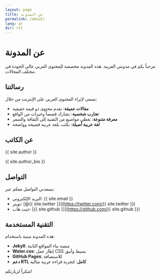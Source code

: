 ```yaml
---
layout: page
title: عن المدونة
permalink: /about/
lang: ar
dir: rtl
---
```


# عن المدونة

مرحباً بكم في مدونتي العربية. هذه المدونة مخصصة للمحتوى العربي عالي الجودة في مختلف المجالات.

## رسالتنا

نسعى لإثراء المحتوى العربي على الإنترنت من خلال:

- **مقالات عميقة**: نقدم محتوى ذو قيمة حقيقية
- **تجارب شخصية**: نشارك قصصاً وخبرات من الواقع
- **معرفة متنوعة**: نغطي مواضيع من التقنية إلى الثقافة والسفر
- **لغة عربية أصيلة**: نكتب بلغة عربية فصيحة وواضحة

## عن الكاتب

{{ site.author }}

{{ site.author_bio }}

## التواصل

يسعدني التواصل معكم عبر:

- البريد الإلكتروني: {{ site.email }}
- تويتر: [@{{ site.twitter }}](https://twitter.com/{{ site.twitter }})
- جيت هاب: [{{ site.github }}](https://github.com/{{ site.github }})

## التقنية المستخدمة

هذه المدونة مبنية باستخدام:

- **Jekyll**: منصة بناء المواقع الثابتة
- **Water.css**: إطار عمل CSS بسيط وأنيق
- **GitHub Pages**: للاستضافة
- **دعم RTL كامل**: لتجربة قراءة عربية مثالية

شكراً لزيارتكم!
